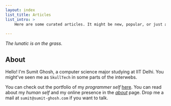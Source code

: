 ```yaml
---
layout: index
list_title: Articles
list_intro: >
    Here are some curated articles. It might be new, popular, or just an article I'm proud of. Go to <a href='/archive'>archive</a> for all of my posts.
    
---
```


_The lunatic is on the grass._

## About

Hello! I'm Sumit Ghosh, a computer science major studying at IIT Delhi. You might've seen me as `SkullTech` in some parts of the interwebs.

You can check out the portfolio of my _programmer self_ 
[here](/portfolio/). You can read about my _human self_ and my online presence in the [_about_](/about/) page. Drop me a mail at `sumit@sumit-ghosh.com` if you want to talk.

